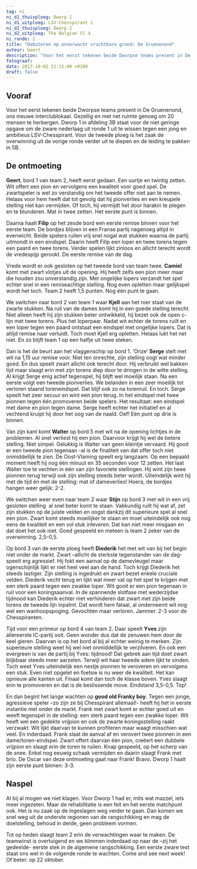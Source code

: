 ```yaml
---
tag: ni
ni_d1_thuisploeg: Dworp 1
ni_d1_uitploeg: LSV-Chesspirant 1
ni_d2_thuisploeg: Dworp 2
ni_d2_uitploeg: The Belgian CC 4
ni_ronde: 2
title: "Debuteren op onverwacht vruchtbare grond: De Gruenenond"
auteur: Geert
description: "Voor het eerst tekenen beide Dworpse teams present in De Gruenenond, ons nieuwe interclublokaal. Gezellig en met net ruimte genoeg om 20 mensen te herbergen."
fotograaf:
date: 2017-10-02 21:15:00 +0100
draft: false
---
```

## Vooraf

Voor het eerst tekenen beide Dworpse teams present in De Gruenenond, ons nieuwe interclublokaal. Gezellig en met net ruimte genoeg om 20 mensen te herbergen. Dworp 1 in afdeling 3B staat voor de niet geringe opgave om de zware nederlaag uit ronde 1 uit te wissen tegen een jong en ambitieus LSV-Chesspirant. Voor de tweede ploeg is het zaak de overwinning uit de vorige ronde verder uit te diepen en de leiding te pakken in 5B.<!--more-->

## De ontmoeting

**Geert**, bord 1 van team 2, heeft eerst gedaan. Een uurtje en twintig zetten. Wit offert een pion en vervolgens een kwaliteit voor goed spel. De zwartspeler is wel zo verstandig om het tweede offer niet aan te nemen. Helaas voor hem heeft dat tot gevolg dat hij pionverlies en een kreupele stelling niet kan vermijden. Of toch, hij vermijdt het door harakiri te plegen en te blunderen. Mat in twee zetten. Het eerste punt is binnen.

Daarna haalt **Filip** op het zesde bord een eerste remise binnen voor het eerste team. De bordjes blijven in een Franse partij nagenoeg altijd in evenwicht. Beide spelers ruilen vrij snel nogal wat stukken waarna de partij uitmondt in een eindspel. Daarin heeft Filip een loper en twee torens tegen een paard en twee torens. Verder spelen lijkt zinloos en allicht terecht wordt de vredespijp gerookt. De eerste remise van de dag.

Vrede wordt er ook gesloten op het tweede bord van team twee. **Camiel** komt met zwart vlotjes uit de opening. Hij heeft zelfs een pion meer maar die houden zou onverstandig zijn. Met ongelijke lopers verzandt het spel echter snel in een remiseachtige stelling. Nog even opletten maar gelijkspel wordt het toch. Team 2 heeft 1,5 punten. Nog één punt te gaan.

We switchen naar bord 2 van team 1 waar **Kjell** aan het roer staat van de zwarte stukken. Na ruil van de dames komt hij in een goede stelling terecht. Niet alleen heeft hij zijn stukken beter ontwikkeld, hij bezet ook de open c-lijn met twee torens. Plus het loperpaar. Nadat wit echter de torens ruilt en een loper tegen een paard ontstaat een eindspel met ongelijke lopers. Dat is altijd remise naar verluidt. Toch moet Kjell erg opletten. Helaas lukt het net niet. En zo blijft team 1 op een halfje uit twee steken.

Dan is het de beurt aan het vlaggenschip op bord 1. ‘Onze’ **Serge** stelt met wit na 1,15 uur remise voor. Niet ten onrechte, zijn stelling oogt wat minder goed. En dus speelt zwart allicht ook terecht door. Hij verbruikt wel bakken tijd maar slaagt erin met zijn torens diep door te dringen in de witte stelling. Al krijgt Serge enig actief tegenspel, hij blijft wel moeilijk staan. Na een eerste volgt een tweede pionverlies. We belanden in een zeer moeilijk tot verloren staand toreneindspel. Dat blijf ook zo na torenruil. En toch. Serge speelt het zeer secuur en wint een pion terug. In het eindspel met twee pionnen tegen één promoveren beide spelers. Het resultaat: een eindspel met dame en pion tegen dame. Serge heeft echter het initiatief en al vechtend kruipt hij door het oog van de naald. Oef! Eén punt op drie is binnen.

Van zijn kant komt **Walter** op bord 5 met wit na de opening lichtjes in de problemen. Al snel verliest hij een pion. Daarvoor krijgt hij wel de betere stelling. Niet simpel. Gelukkig is Walter van geen kleintje vervaard. Hij gooit er een tweede pion tegenaan -al is de finaliteit van dat offer toch niet onmiddellijk te zien. De Oost-Vlaming speelt erg langzaam. Op een bepaald moment heeft hij nog één minuut en 35 seconden voor 12 zetten. Het laat Walter toe te vechten in één van zijn favoriete stellingen. Hij wint zijn twee pionnen terug terwijl ook zijn stelling steeds beter wordt. Uiteindelijk wint hij met de tijd én met de stelling: mat of dameverlies! Hoera, de bordjes hangen weer gelijk: 2-2.

We switchen weer even naar team 2 waar **Stijn** op bord 3 met wit in een vrij gesloten stelling  al snel beter komt te staan. Vakkundig ruilt hij wat af, zet zijn stukken op de juiste velden en oogst dankzij dit superieure spel al snel een pion. Zwart komt steeds moeilijker te staan en moet uiteindelijk ook nog eens de kwaliteit en een vol stuk inleveren. Dat kan niet meer misgaan en dat doet het ook niet. Goed gespeeld en meteen is team 2 zeker van de overwinning. 2,5-0,5.

Op bord 3 van de eerste ploeg heeft **Diederik** het met wit van bij het begin niet onder de markt. Zwart –allicht de sterkste tegenstander van de dag- speelt erg agressief. Hij fokt een aanval op de damevleugel maar ogenschijnlijk lijkt er niet heel veel aan de hand. Toch krijgt Diederik het steeds lastiger. Zijn stelling is ingedrukt en zwart bezet enkele cruciale velden. Diederik vecht terug en lijkt wat meer vat op het spel te krijgen met een sterk paard tegen een zwakke loper. Wit gooit er een pion tegenaan in ruil voor een koningsaanval. In de spannende slotfase met wederzijdse tijdnood kan Diederik echter niet verhinderen dat zwart met zijn beide torens de tweede lijn inpalmt. Dat wordt hem fataal, al onderneemt wit nog wel een wanhoopspoging. Gevochten maar verloren. Jammer. 2-3 voor de Chesspiranten.

Tijd voor een primeur op bord 4 van team 2. Daar speelt **Yves** zijn allereerste IC-partij ooit. Geen wonder dus dat de zenuwen hem door de keel gieren. Daarvan is op het bord al bij al echter weinig te merken. Zijn superieure stelling weet hij wel niet onmiddellijk te verzilveren. En ook een evergreen is van de partij bij Yves: tijdnood! Dat gebrek aan tijd doet zwart blijkbaar steeds meer aarzelen. Terwijl wit haar tweede adem lijkt te vinden. Toch weet Yves uiteindelijk een nestje pionnen te veroveren en vervolgens een stuk. Even niet opgelet en foetsie is nu weer de kwaliteit. Het kan opnieuw alle kanten uit. Finaal komt dan toch de klasse boven. Yves slaagt erin te promoveren en dat is de beslissende move. Eindstand 3,5-0,5. Top!

En dan begint het lange wachten op **good old Franky boy**. Tegen een jonge, agressieve speler –zo zijn ze bij Chesspirant allemaal!- heeft hij het in eerste instantie niet onder de markt. Frank met zwart komt er echter goed uit en weeft tegenspel in de stelling: een sterk paard tegen een zwakke loper. Wit heeft wel een gedekte vrijpion en ook de zwarte koningsstelling raakt verzwakt. Wit lijkt daarvan te kunnen profiteren maar waagt misschien wat veel. En inderdaad. Frank slaat de aanval af en verovert twee pionnen in een dame/toren-eindspel. Zwart offert daarvan één pion, creëert een dubbele vrijpion en slaagt erin de toren te ruilen. Knap gespeeld, op het scherp van de snee. Enkel nog eeuwig schaak vermijden en daarin slaagt Frank met brio. De Oscar van deze ontmoeting gaat naar Frank! Bravo. Dworp 1 haalt zijn eerste punt binnen: 3-3.

## Naspel

Al bij al mogen we niet klagen. Voor Dworp 1 had er, mits wat mazzel, iets meer ingezeten. Maar de rehabilitatie is een feit en het eerste matchpunt ook. Het is nu zaak op de ingeslagen weg verder te gaan. Dan komen we snel weg uit de onderste regionen van de rangschikking en mag de doelstelling, behoud in derde, geen probleem vormen.

Tot op heden slaagt team 2 erin de verwachtingen waar te maken. De teamwinst is overtuigend en we klimmen inderdaad op naar de –zij het gedeelde- eerste stek in de algemene rangschikking. Een eerste zware test staat ons wel in de volgende ronde te wachten. Come and see next week! Of beter: op 22 oktober.
